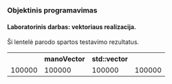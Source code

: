 <h3>Objektinis programavimas</h3>
<h4>Laboratorinis darbas: vektoriaus realizacija.</h4>

<p>Ši lentelė parodo spartos testavimo rezultatus.</p>
<table>
  <tr>
    <th></th>
    <th>manoVector</th>
    <th>std::vector</th>
  </tr>
  <tr>
    <td>100000</td>
    <td>100000</td>
    <td>100000</td>
    <td>100000</td>
  </tr>
</table>
